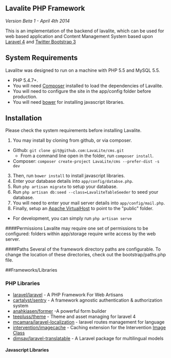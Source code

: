 ## Lavalite PHP Framework
*Version Beta 1 - April 4th 2014*

This is an implementation of the backend of lavalite, which can be used for web based application and Content Management System based upon [Laravel 4](http://laravel.com/) and [Twitter Bootstrap 3](http://getbootstrap.com/)


## System Requirements

Lavalitw was designed to run on a  machine with PHP 5.5 and MySQL 5.5.

* PHP 5.4.7+.
* You will need [Composer](https://getcomposer.org) installed to load the dependencies of Lavalite.
* You will need to configure the site in the app/config folder before production.
* You will need [bower](http://bower.io/) for installing javascript libraries.

## Installation

Please check the system requirements before installing Lavalite.

1. You may install by cloning from github, or via composer.
  * Github: `git clone git@github.com:LavaLite/cms.git`
    * From a command line open in the folder, run `composer install`.
  * Composer: `composer create-project LavaLite/cms --prefer-dist -s dev`
3. Then, run `bower install` to install javascript libraries.
4. Enter your database details into `app/config/databse.php`.
5. Run `php artisan migrate` to setup your database.
6. Run `php artisan db:seed --class=LavaliteTableSeeder` to seed your database.
7. You will need to enter your mail server details into `app/config/mail.php`.
8. Finally, setup an [Apache VirtualHost](http://httpd.apache.org/docs/current/vhosts/examples.html) to point to the "public" folder.
  * For development, you can simply run `php artisan serve`

####Permissions
Lavalite may require one set of permissions to be configured: folders within app/storage require write access by the web server.

####Paths
Several of the framework directory paths are configurable. To change the location of these directories, check out the bootstrap/paths.php file.

##Frameworks/Libraries

### PHP Libraries
* [laravel/laravel](https://github.com/laravel/laravel) - A PHP Framework For Web Artisans
* [cartalyst/sentry](https://github.com/cartalyst/sentry) - A framework agnostic authentication & authorization system
* [anahkiasen/former](https://github.com/Anahkiasen/former‎) -A powerful form builder
* [teepluss/theme](https://github.com/teepluss/laravel4-theme) - Theme and asset managing for laravel 4
* [mcamara/laravel-localization](https://github.com/mcamara/laravel-localization) - laravel routes management for language
* [intervention/imagecache](https://github.com/Intervention/imagecache) - Caching extension for the Intervention [Image Class](https://github.com/Intervention/image)
* [dimsav/laravel-translatable](https://github.com/dimsav/laravel-translatable) - A Laravel package for multilingual models


#### Javascript Libraries


